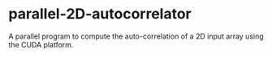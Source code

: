 parallel-2D-autocorrelator
==========================

A parallel program to compute the auto-correlation of a 2D input array using the CUDA platform.
